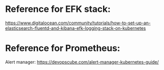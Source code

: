 Reference for EFK stack:
========================
https://www.digitalocean.com/community/tutorials/how-to-set-up-an-elasticsearch-fluentd-and-kibana-efk-logging-stack-on-kubernetes

Reference for Prometheus:
=========================


Alert manager:
https://devopscube.com/alert-manager-kubernetes-guide/

